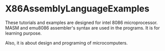 # X86AssemblyLanguageExamples
These tutorials and examples are designed for intel 8086 microprocessor.  MASM and emu8086 assembler's syntax are used in the programs. It is for learning purpose. 

Also, it is about design and programing of microcomputers.
